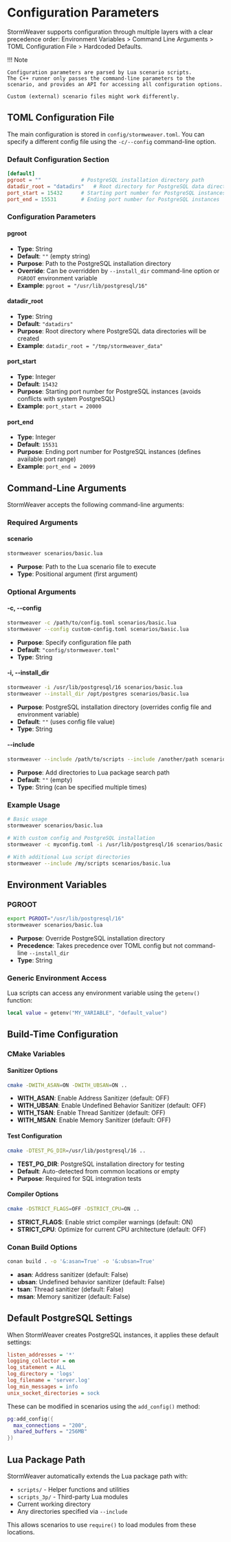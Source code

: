 # Configuration Parameters

StormWeaver supports configuration through multiple layers with a clear precedence order: Environment Variables > Command Line Arguments > TOML Configuration File > Hardcoded Defaults.

!!! Note

    Configuration parameters are parsed by Lua scenario scripts.
    The C++ runner only passes the command-line parameters to the scenario, and provides an API for accessing all configuration options.
  
    Custom (external) scenario files might work differently.

## TOML Configuration File

The main configuration is stored in `config/stormweaver.toml`. You can specify a different config file using the `-c/--config` command-line option.

### Default Configuration Section

```toml
[default]
pgroot = ""             # PostgreSQL installation directory path
datadir_root = "datadirs"   # Root directory for PostgreSQL data directories
port_start = 15432      # Starting port number for PostgreSQL instances
port_end = 15531        # Ending port number for PostgreSQL instances
```

### Configuration Parameters

#### pgroot
- **Type**: String
- **Default**: `""` (empty string)
- **Purpose**: Path to the PostgreSQL installation directory
- **Override**: Can be overridden by `--install_dir` command-line option or `PGROOT` environment variable
- **Example**: `pgroot = "/usr/lib/postgresql/16"`

#### datadir_root
- **Type**: String  
- **Default**: `"datadirs"`
- **Purpose**: Root directory where PostgreSQL data directories will be created
- **Example**: `datadir_root = "/tmp/stormweaver_data"`

#### port_start
- **Type**: Integer
- **Default**: `15432`
- **Purpose**: Starting port number for PostgreSQL instances (avoids conflicts with system PostgreSQL)
- **Example**: `port_start = 20000`

#### port_end
- **Type**: Integer
- **Default**: `15531`
- **Purpose**: Ending port number for PostgreSQL instances (defines available port range)
- **Example**: `port_end = 20099`

## Command-Line Arguments

StormWeaver accepts the following command-line arguments:

### Required Arguments

#### scenario
```bash
stormweaver scenarios/basic.lua
```
- **Purpose**: Path to the Lua scenario file to execute
- **Type**: Positional argument (first argument)

### Optional Arguments

#### -c, --config
```bash
stormweaver -c /path/to/config.toml scenarios/basic.lua
stormweaver --config custom-config.toml scenarios/basic.lua
```
- **Purpose**: Specify configuration file path
- **Default**: `"config/stormweaver.toml"`
- **Type**: String

#### -i, --install_dir
```bash
stormweaver -i /usr/lib/postgresql/16 scenarios/basic.lua
stormweaver --install_dir /opt/postgres scenarios/basic.lua
```
- **Purpose**: PostgreSQL installation directory (overrides config file and environment variable)
- **Default**: `""` (uses config file value)
- **Type**: String

#### --include
```bash
stormweaver --include /path/to/scripts --include /another/path scenarios/basic.lua
```
- **Purpose**: Add directories to Lua package search path
- **Default**: `""` (empty)
- **Type**: String (can be specified multiple times)

### Example Usage
```bash
# Basic usage
stormweaver scenarios/basic.lua

# With custom config and PostgreSQL installation
stormweaver -c myconfig.toml -i /usr/lib/postgresql/16 scenarios/basic.lua

# With additional Lua script directories
stormweaver --include /my/scripts scenarios/basic.lua
```

## Environment Variables

### PGROOT
```bash
export PGROOT="/usr/lib/postgresql/16"
stormweaver scenarios/basic.lua
```
- **Purpose**: Override PostgreSQL installation directory
- **Precedence**: Takes precedence over TOML config but not command-line `--install_dir`
- **Type**: String

### Generic Environment Access
Lua scripts can access any environment variable using the `getenv()` function:
```lua
local value = getenv("MY_VARIABLE", "default_value")
```

## Build-Time Configuration

### CMake Variables

#### Sanitizer Options
```bash
cmake -DWITH_ASAN=ON -DWITH_UBSAN=ON ..
```
- **WITH_ASAN**: Enable Address Sanitizer (default: OFF)
- **WITH_UBSAN**: Enable Undefined Behavior Sanitizer (default: OFF)
- **WITH_TSAN**: Enable Thread Sanitizer (default: OFF)
- **WITH_MSAN**: Enable Memory Sanitizer (default: OFF)

#### Test Configuration
```bash
cmake -DTEST_PG_DIR=/usr/lib/postgresql/16 ..
```
- **TEST_PG_DIR**: PostgreSQL installation directory for testing
- **Default**: Auto-detected from common locations or empty
- **Purpose**: Required for SQL integration tests

#### Compiler Options
```bash
cmake -DSTRICT_FLAGS=OFF -DSTRICT_CPU=ON ..
```
- **STRICT_FLAGS**: Enable strict compiler warnings (default: ON)
- **STRICT_CPU**: Optimize for current CPU architecture (default: OFF)

### Conan Build Options
```bash
conan build . -o '&:asan=True' -o '&:ubsan=True'
```
- **asan**: Address sanitizer (default: False)
- **ubsan**: Undefined behavior sanitizer (default: False)
- **tsan**: Thread sanitizer (default: False)
- **msan**: Memory sanitizer (default: False)

## Default PostgreSQL Settings

When StormWeaver creates PostgreSQL instances, it applies these default settings:

```ini
listen_addresses = '*'
logging_collector = on
log_statement = ALL
log_directory = 'logs'
log_filename = 'server.log'
log_min_messages = info
unix_socket_directories = sock
```

These can be modified in scenarios using the `add_config()` method:

```lua
pg:add_config({
  max_connections = "200",
  shared_buffers = "256MB"
})
```

## Lua Package Path

StormWeaver automatically extends the Lua package path with:
- `scripts/` - Helper functions and utilities
- `scripts_3p/` - Third-party Lua modules
- Current working directory
- Any directories specified via `--include`

This allows scenarios to use `require()` to load modules from these locations.